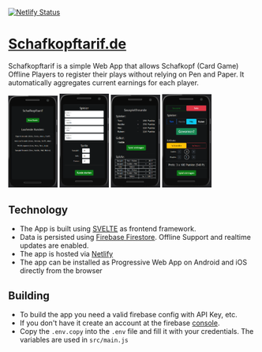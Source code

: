 [![Netlify Status](https://api.netlify.com/api/v1/badges/392e5d25-ce7a-4273-ade8-58dd65440e8a/deploy-status)](https://schafkopftarif.de)

# [Schafkopftarif.de](https://schafkopftarif.de)

Schafkopftarif is a simple Web App that allows Schafkopf (Card Game) Offline Players to register their plays without relying on Pen and Paper.
It automatically aggregates current earnings for each player.

<p>
  <img src="/docs/start.png" width="100" />
  <img src="/docs/newGame.png" width="100" />
  <img src="/docs/overview.png" width="100" /> 
  <img src="/docs/play.png" width="100" />
</p>

## Technology

- The App is built using [SVELTE](https://svelte.dev/) as frontend framework.
- Data is persisted using [Firebase Firestore](https://firebase.google.com). Offline Support and realtime updates are enabled.
- The app is hosted via [Netlify](https://www.netlify.com/)
- The app can be installed as Progressive Web App on Android and iOS directly from the browser

## Building

- To build the app you need a valid firebase config with API Key, etc.
- If you don't have it create an account at the firebase [console](https://console.firebase.google.com).
- Copy the `.env.copy` into the `.env` file and fill it with your credentials. The variables are used in `src/main.js`
